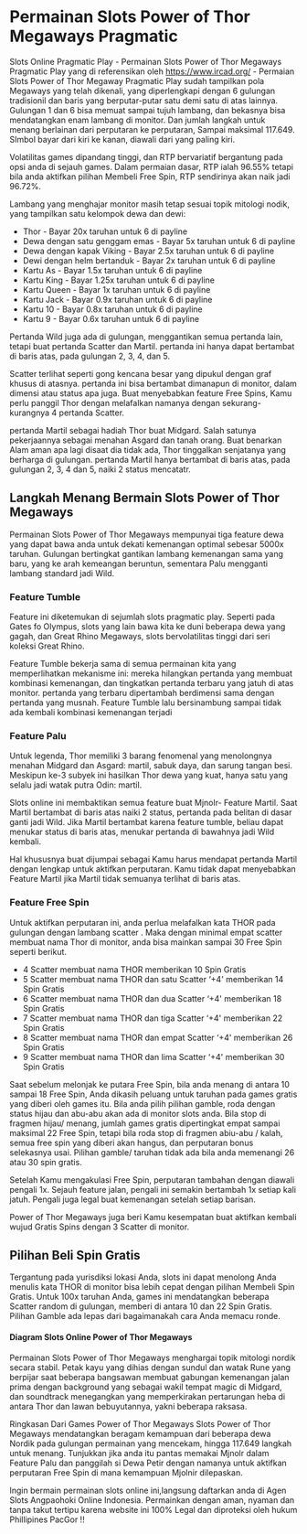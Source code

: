 # Permainan Slots Power of Thor Megaways Pragmatic
Slots Online Pragmatic Play - Permainan Slots Power of Thor Megaways Pragmatic Play yang di referensikan oleh https://www.ircad.org/ - Permaian Slots Power of Thor Megaway Pragmatic Play sudah tampilkan pola Megaways yang telah dikenali, yang diperlengkapi dengan 6 gulungan tradisionil dan baris yang berputar-putar satu demi satu di atas lainnya. Gulungan 1 dan 6 bisa memuat sampai tujuh lambang, dan bekasnya bisa mendatangkan enam lambang di monitor. Dan jumlah langkah untuk menang berlainan dari perputaran ke perputaran, Sampai maksimal 117.649. SImbol bayar dari kiri ke kanan, diawali dari yang paling kiri.

Volatilitas games dipandang tinggi, dan RTP bervariatif bergantung pada opsi anda di sejauh games. Dalam permaian dasar, RTP ialah 96.55% tetapi bila anda aktifkan pilihan Membeli Free Spin, RTP sendirinya akan naik jadi 96.72%.

Lambang yang menghajar monitor masih tetap sesuai topik mitologi nodik, yang tampilkan satu kelompok dewa dan dewi:

* Thor - Bayar 20x taruhan untuk 6 di payline
* Dewa dengan satu genggam emas - Bayar 5x taruhan untuk 6 di payline
* Dewa dengan kapak Viking - Bayar 2.5x taruhan untuk 6 di payline
* Dewi dengan helm bertanduk - Bayar 2x taruhan untuk 6 di payline
* Kartu As - Bayar 1.5x taruhan untuk 6 di payline
* Kartu King - Bayar 1.25x taruhan untuk 6 di payline
* Kartu Queen - Bayar 1x taruhan untuk 6 di payline
* Kartu Jack - Bayar 0.9x taruhan untuk 6 di payline
* Kartu 10 - Bayar 0.8x taruhan untuk 6 di payline
* Kartu 9 - Bayar 0.6x taruhan untuk 6 di payline

Pertanda Wild juga ada di gulungan, menggantikan semua pertanda lain, tetapi buat pertanda Scatter dan Martil. pertanda ini hanya dapat bertambat di baris atas, pada gulungan 2, 3, 4, dan 5.

Scatter terlihat seperti gong kencana besar yang dipukul dengan graf khusus di atasnya. pertanda ini bisa bertambat dimanapun di monitor, dalam dimensi atau status apa juga. Buat menyebabkan feature Free Spins, Kamu perlu panggil Thor dengan melafalkan namanya dengan sekurang-kurangnya 4 pertanda Scatter.

pertanda Martil sebagai hadiah Thor buat Midgard. Salah satunya pekerjaannya sebagai menahan Asgard dan tanah orang. Buat benarkan Alam aman apa lagi disaat dia tidak ada, Thor tinggalkan senjatanya yang berharga di gulungan. pertanda Martil hanya bertambat di baris atas, pada gulungan 2, 3, 4 dan 5, naiki 2 status mencatatr.

## Langkah Menang Bermain Slots Power of Thor Megaways

Permainan Slots Power of Thor Megaways mempunyai tiga feature dewa yang dapat bawa anda untuk dekati kemenangan optimal sebesar 5000x taruhan. Gulungan bertingkat gantikan lambang kemenangan sama yang baru, yang ke arah kemeangan beruntun, sementara Palu mengganti lambang standard jadi Wild.

### Feature Tumble

Feature ini diketemukan di sejumlah slots pragmatic play. Seperti pada Gates fo Olympus, slots yang lain bawa kita ke duni beberapa dewa yang gagah, dan Great Rhino Megaways, slots bervolatilitas tinggi dari seri koleksi Great Rhino.

Feature Tumble bekerja sama di semua permainan kita yang memperlihatkan mekanisme ini: mereka hilangkan pertanda yang membuat kombinasi kemenangan, dan tingkatkan pertanda terbaru yang jatuh di atas monitor. pertanda yang terbaru dipertambah berdimensi sama dengan pertanda yang musnah. Feature Tumble lalu bersinambung sampai tidak ada kembali kombinasi kemenangan terjadi

### Feature Palu

Untuk legenda, Thor memiliki 3 barang fenomenal yang menolongnya menahan Midgard dan Asgard: martil, sabuk daya, dan sarung tangan besi. Meskipun ke-3 subyek ini hasilkan Thor dewa yang kuat, hanya satu yang selalu jadi watak putra Odin: martil.

Slots online ini membaktikan semua feature buat Mjnolr- Feature Martil. Saat Martil bertambat di baris atas naiki 2 status, pertanda pada belitan di dasar ganti jadi Wild. Jika Martil bertambat karena feature tumble, beliau dapat menukar status di baris atas, menukar pertanda di bawahnya jadi Wild kembali.

Hal khususnya buat dijumpai sebagai Kamu harus mendapat pertanda Martil dengan lengkap untuk aktifkan perputaran. Kamu tidak dapat menyebabkan Feature Martil jika Martil tidak semuanya terlihat di baris atas.

### Feature Free Spin

Untuk aktifkan perputaran ini, anda perlua melafalkan kata THOR pada gulungan dengan lambang scatter . Maka dengan minimal empat scatter membuat nama Thor di monitor, anda bisa mainkan sampai 30 Free Spin seperti berikut.

* 4 Scatter membuat nama THOR memberikan 10 Spin Gratis
* 5 Scatter membuat nama THOR dan satu Scatter ‘+4' memberikan 14 Spin Gratis
* 6 Scatter membuat nama THOR dan dua Scatter ‘+4' memberikan 18 Spin Gratis
* 7 Scatter membuat nama THOR dan tiga Scatter ‘+4' memberikan 22 Spin Gratis
* 8 Scatter membuat nama THOR dan empat Scatter ‘+4' memberikan 26 Spin Gratis
* 9 Scatter membuat nama THOR dan lima Scatter ‘+4' memberikan 30 Spin Gratis

Saat sebelum melonjak ke putara Free Spin, bila anda menang di antara 10 sampai 18 Free Spin, Anda dikasih peluang untuk taruhan pada games gratis yang diberi oleh games itu. Bila anda pilih pilihan gamble, roda dengan status hijau dan abu-abu akan ada di monitor slots anda. Bila stop di fragmen hijau/ menang, jumlah games gratis dipertingkat empat sampai maksimal 22 Free Spin, tetapi bila roda stop di fragmen abiu-abu / kalah, semua free spin yang diberi akan hangus, dan perputaran bonus selekasnya usai. Pilihan gamble/ taruhan tidak ada bila anda memenangi 26 atau 30 spin gratis.

Setelah Kamu mengakulasi Free Spin, perputaran tambahan dengan diawali pengali 1x. Sejauh feature jalan, pengali ini semakin bertambah 1x setiap kali jatuh. Pengali juga legal buat kemenangan setelah setiap barisan.

Power of Thor Megaways juga beri Kamu kesempatan buat aktifkan kembali wujud Gratis Spins dengan 3 Scatter di monitor.

## Pilihan Beli Spin Gratis

Tergantung pada yurisdiksi lokasi Anda, slots ini dapat menolong Anda menulis kata THOR di monitor bisa lebih cepat dengan pilihan Membeli Spin Gratis. Untuk 100x taruhan Anda, games ini mendatangkan beberapa Scatter random di gulungan, memberi di antara 10 dan 22 Spin Gratis. Pilihan Gamble ada lepas dari bagaimanakah cara Anda memacu ronde.

#### Diagram Slots Online Power of Thor Megaways

Permainan Slots Power of Thor Megaways menghargai topik mitologi nordik secara stabil. Petak kayu yang dihias dengan sundul dan watak Rune yang berpijar saat beberapa bangsawan membuat gabungan kemenangan jalan prima dengan background yang sebagai wakil tempat magic di Midgard, dan soundtrack menegangkan yang memperkirakan pertarungan heba di antara Thor dan lawan bebuyutannya, yakni beberapa raksasa.

Ringkasan Dari Games Power of Thor Megaways
Slots Power of Thor Megaways mendatangkan beragam kemampuan dari beberapa dewa Nordik pada gulungan permainan yang mencekam, hingga 117.649 langkah untuk menang. Tunjukkan jika anda itu pantas memakai Mjnolr dalam Feature Palu dan panggilah si Dewa Petir dengan namanya untuk aktifkan perputaran Free Spin di mana kemampuan Mjolnir dilepaskan.

Ingin bermain permainan slots online ini,langsung daftarkan anda di Agen Slots Angpaohoki Online Indonesia. Permainkan dengan aman, nyaman dan tanpa takut tertipu karena website ini 100% Legal dan diproteksi oleh hukum Phillipines PacGor !!

